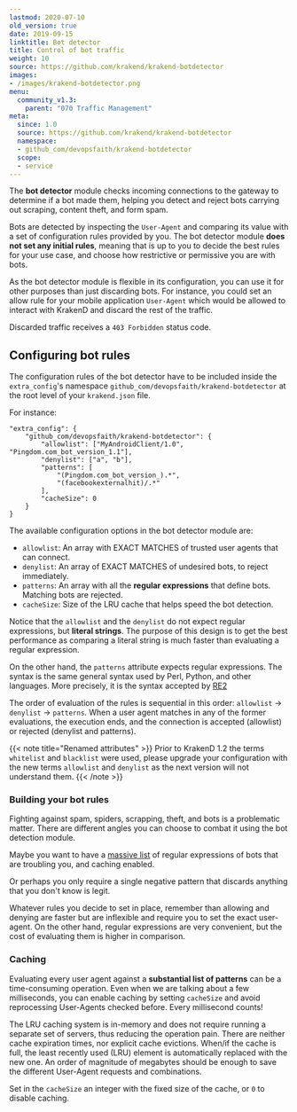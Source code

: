 ```yaml
---
lastmod: 2020-07-10
old_version: true
date: 2019-09-15
linktitle: Bot detector
title: Control of bot traffic
weight: 10
source: https://github.com/krakend/krakend-botdetector
images:
- /images/krakend-botdetector.png
menu:
  community_v1.3:
    parent: "070 Traffic Management"
meta:
  since: 1.0
  source: https://github.com/krakend/krakend-botdetector
  namespace:
  - github_com/devopsfaith/krakend-botdetector
  scope:
  - service
---
```


The **bot detector** module checks incoming connections to the gateway to determine if a bot made them, helping you detect and reject bots carrying out scraping, content theft, and form spam.

Bots are detected by inspecting the `User-Agent` and comparing its value with a set of configuration rules provided by you. The bot detector module **does not set any initial rules**, meaning that is up to you to decide the best rules for your use case, and choose how restrictive or permissive you are with bots.

As the bot detector module is flexible in its configuration, you can use it for other purposes than just discarding bots. For instance, you could set an allow rule for your mobile application `User-Agent` which would be allowed to interact with KrakenD and discard the rest of the traffic.

Discarded traffic receives a `403 Forbidden` status code.

## Configuring bot rules

The configuration rules of the bot detector have to be included inside the `extra_config`'s namespace `github_com/devopsfaith/krakend-botdetector` at the root level of your `krakend.json` file.

For instance:

    "extra_config": {
        "github_com/devopsfaith/krakend-botdetector": {
            "allowlist": ["MyAndroidClient/1.0", "Pingdom.com_bot_version_1.1"],
            "denylist": ["a", "b"],
            "patterns": [
                "(Pingdom.com_bot_version_).*",
                "(facebookexternalhit)/.*"
            ],
            "cacheSize": 0
        }
    }

The available configuration options in the bot detector module are:

*   `allowlist`: An array with EXACT MATCHES of trusted user agents that can connect.
*   `denylist`: An array of EXACT MATCHES of undesired bots, to reject immediately.
*   `patterns`: An array with all the **regular expressions** that define bots. Matching bots are rejected.
*   `cacheSize`: Size of the LRU cache that helps speed the bot detection.


Notice that the `allowlist` and the `denylist` do not expect regular expressions, but **literal strings**. The purpose of this design is to get the best performance as comparing a literal string is much faster than evaluating a regular expression.

On the other hand, the `patterns` attribute expects regular expressions. The syntax is the same general syntax used by Perl, Python, and other languages. More precisely, it is the syntax accepted by [RE2](https://golang.org/s/re2syntax)

The order of evaluation of the rules is sequential in this order: `allowlist` -> `denylist` -> `patterns`. When a user agent matches in any of the former evaluations, the execution ends, and the connection is accepted (allowlist) or rejected (denylist and patterns).

{{< note title="Renamed attributes" >}}
Prior to KrakenD 1.2 the terms `whitelist` and `blacklist` were used, please upgrade your configuration with the new terms `allowlist` and `denylist` as the next version will not understand them.
{{< /note >}}

### Building your bot rules

Fighting against spam, spiders, scrapping, theft, and bots is a problematic matter. There are different angles you can choose to combat it using the bot detection module.

Maybe you want to have a [massive list](https://github.com/ua-parser/uap-core/blob/master/regexes.yaml) of regular expressions of bots that are troubling you, and caching enabled.

Or perhaps you only require a single negative pattern that discards anything that you don't know is legit.

Whatever rules you decide to set in place, remember than allowing and denying are faster but are inflexible and require you to set the exact user-agent. On the other hand, regular expressions are very convenient, but the cost of evaluating them is higher in comparison.

### Caching

Evaluating every user agent against a **substantial list of patterns** can be a time-consuming operation. Even when we are talking about a few milliseconds, you can enable caching by setting `cacheSize` and avoid reprocessing User-Agents checked before. Every millisecond counts!

The LRU caching system is in-memory and does not require running a separate set of servers, thus reducing the operation pain. There are neither cache expiration times, nor explicit cache evictions. When/if the cache is full, the least recently used (LRU) element is automatically replaced with the new one. An order of magnitude of megabytes should be enough to save the different User-Agent requests and combinations.

Set in the `cacheSize` an integer with the fixed size of the cache, or `0` to disable caching.
